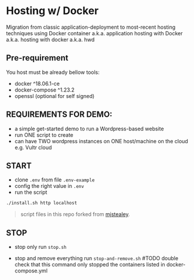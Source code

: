 # Hosting w/ Docker
Migration from classic application-deployment to most-recent hosting techniques using Docker container
a.k.a. application hosting with Docker
a.k.a. hosting with docker 
a.k.a. hwd

## Pre-requirement
You host must be already bellow tools:
- docker ^18.06.1-ce
- docker-compose ^1.23.2
- openssl (optional for self signed)

## REQUIREMENTS FOR DEMO:
- a simple get-started demo to run a Wordpress-based website
- run ONE script to create
- can have TWO wordpress instances on ONE host/machine on the cloud e.g. Vultr cloud

## START
- clone `.env` from file `.env-example`
- config the right value in `.env`
- run the script 
```bash
./install.sh http localhost
```
> script files in this repo forked from [mjstealey](https://github.com/mjstealey/wordpress-nginx-docker).


## STOP
- stop only 
  run `stop.sh`

- stop and remove everything
  run `stop-and-remove.sh` #TODO double check that this command only stopped the containers listed in docker-compose.yml
